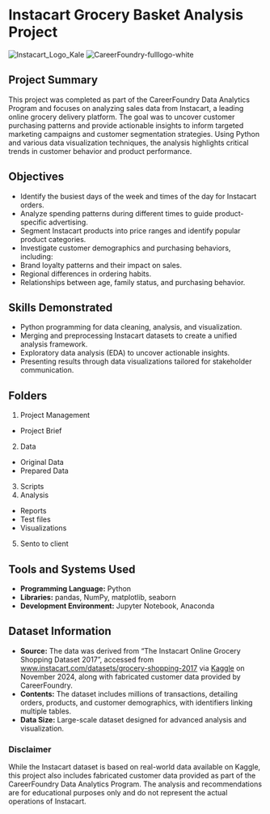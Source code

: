 # Instacart Grocery Basket Analysis Project
![Instacart_Logo_Kale](https://github.com/user-attachments/assets/72929fd9-e168-47b7-bbea-74c92f78c1e0)
![CareerFoundry-fulllogo-white](https://github.com/user-attachments/assets/aee9257c-438e-457f-9ffc-d7fa758d403a)

## Project Summary
This project was completed as part of the CareerFoundry Data Analytics Program and focuses on analyzing sales data from Instacart, a leading online grocery delivery platform. The goal was to uncover customer purchasing patterns and provide actionable insights to inform targeted marketing campaigns and customer segmentation strategies. Using Python and various data visualization techniques, the analysis highlights critical trends in customer behavior and product performance.

## Objectives
- Identify the busiest days of the week and times of the day for Instacart orders.
- Analyze spending patterns during different times to guide product-specific advertising.
- Segment Instacart products into price ranges and identify popular product categories.
- Investigate customer demographics and purchasing behaviors, including:
- Brand loyalty patterns and their impact on sales.
- Regional differences in ordering habits.
- Relationships between age, family status, and purchasing behavior.

## Skills Demonstrated
- Python programming for data cleaning, analysis, and visualization.
- Merging and preprocessing Instacart datasets to create a unified analysis framework.
- Exploratory data analysis (EDA) to uncover actionable insights.
- Presenting results through data visualizations tailored for stakeholder communication.

## Folders
01. Project Management
  - Project Brief
02. Data
  - Original Data
  - Prepared Data
03. Scripts
04. Analysis
  - Reports
  - Test files
  - Visualizations
05. Sento to client

## Tools and Systems Used
- **Programming Language:** Python
- **Libraries:** pandas, NumPy, matplotlib, seaborn
- **Development Environment:** Jupyter Notebook, Anaconda

## Dataset Information
- **Source:** The data was derived from “The Instacart Online Grocery Shopping Dataset 2017”, accessed from www.instacart.com/datasets/grocery-shopping-2017 via [Kaggle](https://www.kaggle.com/datasets/psparks/instacart-market-basket-analysis) on November 2024, along with fabricated customer data provided by CareerFoundry.
- **Contents:** The dataset includes millions of transactions, detailing orders, products, and customer demographics, with identifiers linking multiple tables.
- **Data Size:** Large-scale dataset designed for advanced analysis and visualization.

### Disclaimer
While the Instacart dataset is based on real-world data available on Kaggle, this project also includes fabricated customer data provided as part of the CareerFoundry Data Analytics Program. The analysis and recommendations are for educational purposes only and do not represent the actual operations of Instacart.
